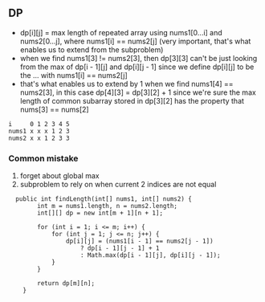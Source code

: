 ## DP

- dp[i][j] = max length of repeated array using nums1[0...i] and nums2[0...j], where nums1[i] == nums2[j] (very important, that's what enables us to extend from the subproblem)
- when we find nums1[3] != nums2[3], then dp[3][3] can't be just looking from the max of dp[i - 1][j] and dp[i][j - 1] since we define dp[i][j] to be the ... with nums1[i] == nums2[j] 
- that's what enables us to extend by 1 when we find nums1[4] == nums2[3], in this case dp[4][3] = dp[3][2] + 1 since we're sure the max length of common subarray stored in dp[3][2] has the property that nums[3] == nums[2]

```
i     0 1 2 3 4 5
nums1 x x x 1 2 3
nums2 x x 1 2 3 3
```

### Common mistake
1. forget about global max
2. subproblem to rely on when current 2 indices are not equal

```
  public int findLength(int[] nums1, int[] nums2) {
        int m = nums1.length, n = nums2.length;
        int[][] dp = new int[m + 1][n + 1];

        for (int i = 1; i <= m; i++) {
            for (int j = 1; j <= n; j++) {
                dp[i][j] = (nums1[i - 1] == nums2[j - 1]) 
                    ? dp[i - 1][j - 1] + 1
                    : Math.max(dp[i - 1][j], dp[i][j - 1]);
            }
        }
        
        return dp[m][n];
    }
 ```
 

